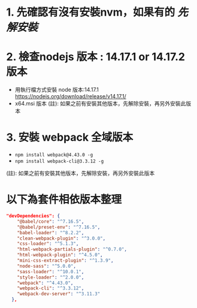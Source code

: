 # 1. 先確認有沒有安裝nvm，如果有的 *先解安裝*

# 2. 檢查nodejs 版本 :  14.17.1 or 14.17.2 版本

  - 用執行檔方式安裝 node 版本:14.17.1
https://nodejs.org/download/release/v14.17.1/
- x64.msi 版本
(註): 如果之前有安裝其他版本，先解除安裝，再另外安裝此版本

# 3. 安裝  webpack 全域版本
-  `npm install webpack@4.43.0 -g`
- `npm install webpack-cli@3.3.12 -g`

(註): 如果之前有安裝其他版本，先解除安裝，再另外安裝此版本



# 以下為套件相依版本整理

```json
"devDependencies": {
    "@babel/core": "^7.16.5",
    "@babel/preset-env": "^7.16.5",
    "babel-loader": "^8.2.2",
    "clean-webpack-plugin": "^3.0.0",
    "css-loader": "^5.1.3",
    "html-webpack-partials-plugin": "^0.7.0",
    "html-webpack-plugin": "^4.5.0",
    "mini-css-extract-plugin": "^1.3.9",
    "node-sass": "^5.0.0",
    "sass-loader": "^10.0.1",
    "style-loader": "^2.0.0",
    "webpack": "^4.43.0",
    "webpack-cli": "^3.3.12",
    "webpack-dev-server": "^3.11.3"
  },
```

